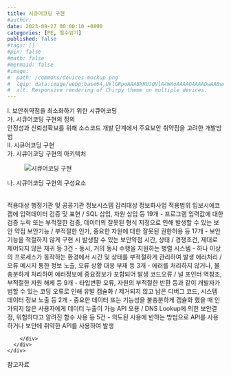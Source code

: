 ```yaml
---
title: 시큐어코딩 구현
#author: 
date: 2023-09-27 00:00:10 +0800
categories: [PE, 필수암기]
published: false
#tags: []
#pin: false
#math: false
#mermaid: false
#image:
#  path: /commons/devices-mockup.png
#  lqip: data:image/webp;base64,UklGRpoAAABXRUJQVlA4WAoAAAAQAAAADwAABwAAQUxQSDIAAAARL0AmbZurmr57yyIiqE8oiG0bejIYEQTgqiDA9vqnsUSI6H+oAERp2HZ65qP/VIAWAFZQOCBCAAAA8AEAnQEqEAAIAAVAfCWkAALp8sF8rgRgAP7o9FDvMCkMde9PK7euH5M1m6VWoDXf2FkP3BqV0ZYbO6NA/VFIAAAA
#  alt: Responsive rendering of Chirpy theme on multiple devices.
---
```


<div class="post-wrap">
  <div class="para">
    <div class="para-title">
      I. 보안취약점을 최소화하기 위한 시큐어코딩
    </div>
    <div class="para-cntnt">
      <div class="para">
        <div class="para-title">
          가. 시큐어코딩 구현의 정의
        </div>
        <div class="para-cntnt">
            안정성과 신뢰성확보를 위해 소스코드 개발 단계에서 주요보안 취약점을 고려한 개발방법
        </div>
      </div>
    </div>
  </div>
  
  <div class="para">
    <div class="para-title">
      II. 시큐어코딩 구현
    </div>
    <div class="para-cntnt">
      <div class="para">
        <div class="para-title">
          가. 시큐어코딩 구현의 아키텍처
        </div>
        <div class="para-cntnt">
          <figure class="post-figure">
            <img src="/assets/img/posts/시큐어코딩-구현.png" alt="시큐어코딩 구현">
<!--            <figcaption>Source: Unveiling the Metaverse: Exploring Emerging Trends, Multifaceted Perspectives, and Future Challenges</figcaption>-->
          </figure>
        </div>
      </div>
      <div class="para">
        <div class="para-title">
          나. 시큐어코딩 구현의 구성요소
        </div>
        <div class="para-cntnt">
          <table class="post-table">
          </table>
          적용대상
  행정기관 및 공공기관 정보시스템 감리대상 정보화사업
적용범위 입보시에코캡에
  입력데이터 검증 및 표현 / SQL 삽입, 자원 삽입 등 19개
    - 프로그램 입력값에 대한 검증 누락 또는 부적절한 검증, 데이터의 잘못된 형식 지정으로 인해 발생할 수 있는 보안 약점
  보안기능 / 부적절한 인가, 중요한 자원에 대한 잘못된 권한허용 등 17개
    - 보안기능을 적절하지 않게 구현 시 발생할 수 있는 보안약점
  시간, 상태 / 경쟁조건, 제대로 제어되지 않은 재귀 등 3건
    - 동시, 거의 동시 수행을 지원하는 병렬 시스템
    - 하나 이상의 프로세스가 동작하는 환경에서 시간 및 상태를 부적절하게 관리하여 발생
  에러처리 / 오류 메시지 통한 정보 노출, 오류 상황 대응 부재 등 3개
    - 에러를 처리하지 않거나, 불충분하게 처리하여 에러정보에 중요정보가 포함되어 발생
  코드오류 / 널 포인터 역참조, 부적절한 자원 해제 등 9개
    - 타입변환 오류, 자원의 부적절한 반환 등과 같이 개발자가 범할 수 있는 코딩 오류로 인해 유발
  캡슐화 / 제거되지 않고 남은 디버그 코드, 시스템 데이터 정보 노출 등 2개
    - 중요한 데이터 또는 기능성을 불충분하게 캡슐화 했을 때 인가되지 않은 사용자에게 데이터 누출이 가능
  API 오용 / DNS Lookup에 의한 보안결정, 위험하다고 알려진 함수 사용 등 5건
    - 의도된 사용에 반하는 방법으로 API를 사용하거나 보안에 취약한 API를 사용하여 발생

        </div>
      </div>
    </div>
  </div>

  <div class="refr-wrap">
    <div class="refr-title">
        참고자료
    </div>
    <ol class="refr-list">
    <!--    <li>(나현식, 최대선) <a target="_blank" href="https://scienceon.kisti.re.kr/commons/util/originalView.do?cn=JAKO202225948430499&oCn=JAKO202225948430499&dbt=JAKO&journal=NJOU00291864">메타버스 보안 위협 요소 및 대응 방안 검토</a></li>-->
    <!--    <li>(M. Uddin, S. Manickam, H. Ullah, M. Obaidat and A. Dandoush) <a target="_blank" href="https://ieeexplore.ieee.org/abstract/document/10138386">Unveiling the Metaverse: Exploring Emerging Trends, Multifaceted Perspectives, and Future Challenges</a></li>-->
    </ol>
  </div>
</div>
